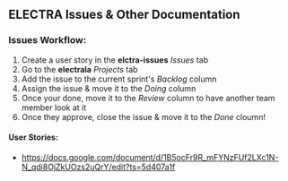## ELECTRA Issues & Other Documentation

### Issues Workflow:
1. Create a user story in the **elctra-issues** *Issues* tab
2. Go to the **electrala** *Projects* tab
3. Add the issue to the current sprint's *Backlog* column
4. Assign the issue & move it to the *Doing* column
5. Once your done, move it to the *Review* column to have another team member look at it
6. Once they approve, close the issue & move it to the *Done* cloumn!

#### User Stories:
- https://docs.google.com/document/d/1B5ocFr9R_mFYNzFUf2LXc1N-N_qdi8OjZkUOzs2uQrY/edit?ts=5d407a1f
